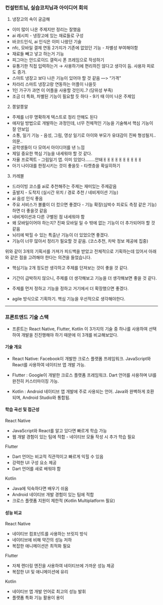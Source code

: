 
### 컨설턴트님, 실습코치님과 아이디어 회의

 1. 냉장고의 속이 궁금해
   - 이미 많이 나온 주제지만 정리는 잘했음
   - ai 레시피 - 냉장고에 있는 재료들로 구성
   - 바코드인식, ai 인식은 이미 나왔던 기술
   - nfc, 모바일 결제 연동 2가지가 기존에 없었던 기능 - 차별성 부여해야함
   - 재료들 빼고 넣고 하는거 기능
   - 피그마는 안드로이드 갤럭시 폰 프레임으로 작성하기
   - 유통기한 직접 입력하는거 → 사용하기에 편리하진 않다고 생각이 듬. 사용자 피로도 증가.
   - 스마트 냉장고 보다 나은 기능이 있어야 할 것 같음 —> “가격”
   - 차라리 스마트 냉장고랑 연동하는 어플이 나을듯
   - 1인 가구가 과연 이 어플을 사용할 것인지..? (당위성 부족)
   - 조금 더 특화, 차별된 기능이 필요할 듯 하다 - 9기 때 이미 나온 주제임
2. 쫑알쫑알
- 주제를 너무 명확하게 텍스트로 정리 안해도 된다
- 애자일 방법으로 개발하는 과정인데, 너무 전체적인 기능을 기술해서 핵심 기능이 잘 안보임
- 소통, 일기 기능 - 음성, 그림, 영상 일기로 아이와 부모가 유대감이 진짜 형성될지.. 의문..
- 공학생들이 다 모여서 아이디어를 낸 느낌
- 제일 중요한 핵심 기능을 내세워야 할 것 같다.
- 자율 프로젝트 - 그림일기 앱. 이미 있었다……..안돼ㅐㅐㅐㅐㅐㅐㅐㅐㅐㅐ
- 아기 나이대를 한정시키는 것이 좋을듯 - 타켓층을 확실히하기
3. 카레블
- 드라이빙 코스를 ai로 추천해주는 주제는 재미있는 주제같음
- 출발지 - 도착지 (실시간 위치 / 경로 추천 / 네비게이션 기능)
- ai 음성 인식 좋음
- 주요 서비스가 볼륨이 더 컸으면 좋겠다 - 기능 확장(심박수 피로도 측정 같은 기능)하면 더 좋을것  같음
- 네비게이션과 다른 구별된 점 내세워야 함
- 왜 모바일이어야 하는지? 진짜 모바일 일 수 밖에 없는 기능이 더 추가되어야 할 것 같음
- 뇌리에 박힐 수 있는 특출난 기능이 더 있었으면 좋겠다.
- 기능이 너무 많아서 정리가 필요할 것 같음. (코스추천, 차박 정보 제공에 집중)

위와 같이 3개의 기획서를 가져가 피드백을 받았고 전체적으로 기획하는데 있어서 아래와 같은 점을 고려해야 한다는 의견을 들었습니다.
 - 핵심기능 2개 정도만 생각하고 주제를 던져보는 것이 좋을 것 같다.

 -  기간이 급박하지 않으니, 주제를 더 생각해보고 기능을 더 생각해보면 좋을 것 같다.

-  주제를 먼저 정하고 기능을 정하고 거기에서 더 확장했으면 좋겠다.

-  agile 방식으로 기획하기. 핵심 기능을 우선적으로 생각해야한다.

---

### 프론트엔드 기술 스택

- 프론트는 React Native, Flutter, Kotlin 이 3가지의 기술 중 하나를 사용하여 선택하여 개발을 진진행해야 하기 때문에 이 3개를 비교해보았다. 

#### 기술 개요

- React Native: 	Facebook이 개발한 크로스 플랫폼 프레임워크. JavaScript와 React를 사용하여 네이티브 앱 개발 가능.

- Flutter : 	Google이 개발한 크로스 플랫폼 프레임워크. Dart 언어를 사용하며 UI를 완전히 커스터마이징 가능.

- Kotlin :	Android 네이티브 앱 개발에 주로 사용되는 언어. Java와 완벽하게 호환되며, Android Studio와 통합됨.

#### 학습 곡선 및 접근성

React Native	
- JavaScript와 React를 알고 있다면 빠르게 학습 가능
- 웹 개발 경험이 있는 팀에 적합	- 네이티브 모듈 작성 시 추가 학습 필요

Flutter	
- Dart 언어는 비교적 직관적이고 빠르게 익힐 수 있음
- 강력한 UI 구성 요소 제공	
- Dart 언어를 새로 배워야 함

Kotlin	
- Java에 익숙하다면 배우기 쉬움
- Android 네이티브 개발 경험이 있는 팀에 적합	
- 크로스 플랫폼 지원이 제한적 (Kotlin Multiplatform 필요)

#### 성능 비교


React Native	
- 네이티브 컴포넌트를 사용하는 브릿지 방식
- 네이티브에 비해 약간의 성능 저하
- 복잡한 애니메이션은 최적화 필요

Flutter	
- 자체 렌더링 엔진을 사용하여 네이티브에 가까운 성능 제공
- 복잡한 UI 및 애니메이션에 유리

Kotlin	
- 네이티브 앱 개발 언어로 최고의 성능 발휘
- 플랫폼 특화 기능 활용이 용이

